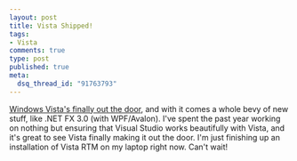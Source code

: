 ```yaml
--- 
layout: post
title: Vista Shipped!
tags: 
- Vista
comments: true
type: post
published: true
meta: 
  dsq_thread_id: "91763793"
---
```

<a href="http://windowsvistablog.com/blogs/windowsvista/archive/2006/11/08/windows-vista-releases-to-manufacturing.aspx">Windows Vista's finally out the door</a>, and with it comes a whole bevy of new stuff, like .NET FX 3.0 (with WPF/Avalon). I've spent the past year working on nothing but ensuring that Visual Studio works beautifully with Vista, and it's great to see Vista finally making it out the door. I'm just finishing up an installation of Vista RTM on my laptop right now. Can't wait!
